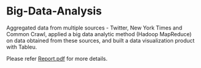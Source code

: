 # Big-Data-Analysis
Aggregated data from multiple sources - Twitter, New York Times and Common Crawl, applied a big data analytic method (Hadoop MapReduce) on data obtained from these sources, and built a data visualization product with Tableu.

Please refer [Report.pdf](https://github.com/dani-amirtharaj/Big-Data-Analysis/blob/master/Report.pdf) for more details.
